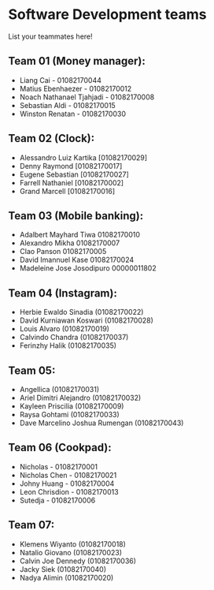 # Software Development teams

List your teammates here!

## Team 01 (Money manager):
- Liang Cai - 01082170044  
- Matius Ebenhaezer - 01082170012  
- Noach Nathanael Tjahjadi - 01082170008  
- Sebastian Aldi - 01082170015  
- Winston Renatan - 01082170030

## Team 02 (Clock):
- Alessandro Luiz Kartika [01082170029]
- Denny Raymond [01082170017]
- Eugene Sebastian [01082170027]
- Farrell Nathaniel [01082170002]
- Grand Marcell [01082170016]

## Team 03 (Mobile banking):
- Adalbert Mayhard Tiwa 01082170010
- Alexandro Mikha 01082170007
- Clao Panson 01082170005
- David Imannuel Kase 01082170024
- Madeleine Jose Josodipuro 00000011802

## Team 04 (Instagram):
- Herbie Ewaldo Sinadia (01082170022)
- David Kurniawan Koswari (01082170028)
- Louis Alvaro (01082170019)
- Calvindo Chandra (01082170037)
- Ferinzhy Halik (01082170035)

## Team 05:
- Angellica (01082170031)
- Ariel Dimitri Alejandro (01082170032)
- Kayleen Priscilia (01082170009)
- Raysa Gohtami (01082170033)
- Dave Marcelino Joshua Rumengan (01082170043)

## Team 06 (Cookpad):
- Nicholas - 01082170001
- Nicholas Chen - 01082170021
- Johny Huang - 01082170004
- Leon Chrisdion - 01082170013
- Sutedja - 01082170006

## Team 07:
- Klemens Wiyanto (01082170018)
- Natalio Giovano (01082170023)
- Calvin Joe Dennedy (01082170036)
- Jacky Siek (01082170040)
- Nadya Alimin (01082170020)
